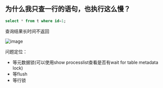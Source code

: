 ## 为什么我只查一行的语句，也执行这么慢？

```sql
select * from t where id=1;
```

查询结果长时间不返回

![image](https://tvax1.sinaimg.cn/large/0085EwgIgy1gtfh1fxo5rj60e802aglz02.jpg)

问题定位：

- 等元数据锁(可以使用show processlist查看是否有wait for table metadata lock)
- 等flush
- 等行锁



